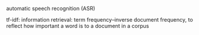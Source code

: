 automatic speech recognition (ASR)

tf-idf:
information retrieval:  term frequency–inverse document frequency, to reflect how important a word is to a document in a corpus
